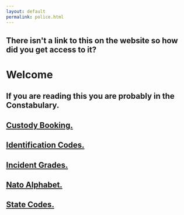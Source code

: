 ```yaml
---
layout: default
permalink: polìce.html
---
```


There isn't a link to this on the website so how did you get access to it?
---

# Welcome

If you are reading this you are probably in the Constabulary.
---

[Custody Booking.](police/custody-booking.html)
---

[Identification Codes.](police/identification-codes.html)
---

[Incident Grades.](police/incident-grades.html)
---

[Nato Alphabet.](police/nato-alphabet.html)
---

[State Codes.](/police/state-codes.html)
---
